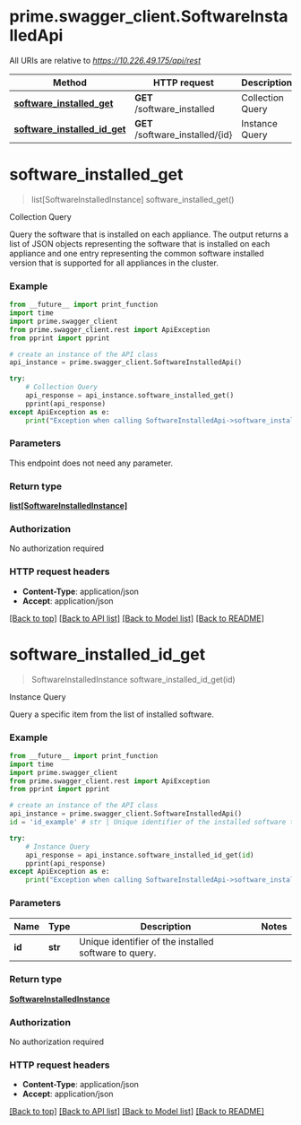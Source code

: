 # prime.swagger_client.SoftwareInstalledApi

All URIs are relative to *https://10.226.49.175/api/rest*

Method | HTTP request | Description
------------- | ------------- | -------------
[**software_installed_get**](SoftwareInstalledApi.md#software_installed_get) | **GET** /software_installed | Collection Query
[**software_installed_id_get**](SoftwareInstalledApi.md#software_installed_id_get) | **GET** /software_installed/{id} | Instance Query


# **software_installed_get**
> list[SoftwareInstalledInstance] software_installed_get()

Collection Query

Query the software that is installed on each appliance. The output returns a list of JSON objects representing the software that is installed on each appliance and one entry representing the common software installed version that is supported for all appliances in the cluster.

### Example
```python
from __future__ import print_function
import time
import prime.swagger_client
from prime.swagger_client.rest import ApiException
from pprint import pprint

# create an instance of the API class
api_instance = prime.swagger_client.SoftwareInstalledApi()

try:
    # Collection Query
    api_response = api_instance.software_installed_get()
    pprint(api_response)
except ApiException as e:
    print("Exception when calling SoftwareInstalledApi->software_installed_get: %s\n" % e)
```

### Parameters
This endpoint does not need any parameter.

### Return type

[**list[SoftwareInstalledInstance]**](SoftwareInstalledInstance.md)

### Authorization

No authorization required

### HTTP request headers

 - **Content-Type**: application/json
 - **Accept**: application/json

[[Back to top]](#) [[Back to API list]](../README.md#documentation-for-api-endpoints) [[Back to Model list]](../README.md#documentation-for-models) [[Back to README]](../README.md)

# **software_installed_id_get**
> SoftwareInstalledInstance software_installed_id_get(id)

Instance Query

Query a specific item from the list of installed software.

### Example
```python
from __future__ import print_function
import time
import prime.swagger_client
from prime.swagger_client.rest import ApiException
from pprint import pprint

# create an instance of the API class
api_instance = prime.swagger_client.SoftwareInstalledApi()
id = 'id_example' # str | Unique identifier of the installed software to query.

try:
    # Instance Query
    api_response = api_instance.software_installed_id_get(id)
    pprint(api_response)
except ApiException as e:
    print("Exception when calling SoftwareInstalledApi->software_installed_id_get: %s\n" % e)
```

### Parameters

Name | Type | Description  | Notes
------------- | ------------- | ------------- | -------------
 **id** | **str**| Unique identifier of the installed software to query. | 

### Return type

[**SoftwareInstalledInstance**](SoftwareInstalledInstance.md)

### Authorization

No authorization required

### HTTP request headers

 - **Content-Type**: application/json
 - **Accept**: application/json

[[Back to top]](#) [[Back to API list]](../README.md#documentation-for-api-endpoints) [[Back to Model list]](../README.md#documentation-for-models) [[Back to README]](../README.md)

